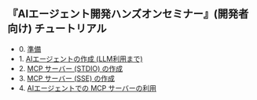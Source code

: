 
## 『AIエージェント開発ハンズオンセミナー』(開発者向け) チュートリアル

- 0\. [準備](./tutorial.00.md)
- 1\. [AIエージェントの作成 (LLM利用まで)](./tutorial.01.md)
- 2\. [MCP サーバー (STDIO) の作成](./tutorial.02.md)
- 3\. [MCP サーバー (SSE) の作成](./tutorial.03.md)
- 4\. [AIエージェントでの MCP サーバーの利用](./tutorial.04.md)
